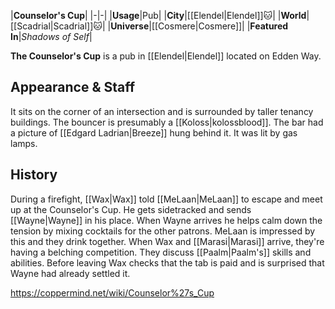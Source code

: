|**Counselor's Cup**|
|-|-|
|**Usage**|Pub|
|**City**|[[Elendel\|Elendel]]🐱︎|
|**World**|[[Scadrial\|Scadrial]]🐱︎|
|**Universe**|[[Cosmere\|Cosmere]]|
|**Featured In**|*Shadows of Self*|

**The Counselor's Cup** is a pub in [[Elendel\|Elendel]] located on Edden Way.

## Appearance & Staff
It sits on the corner of an intersection and is surrounded by taller tenancy buildings. The bouncer is presumably a [[Koloss\|kolossblood]]. The bar had a picture of [[Edgard Ladrian\|Breeze]] hung behind it. It was lit by gas lamps.

## History
During a firefight, [[Wax\|Wax]] told [[MeLaan\|MeLaan]] to escape and meet up at the Counselor's Cup. He gets sidetracked and sends [[Wayne\|Wayne]] in his place. When Wayne arrives he helps calm down the tension by mixing cocktails for the other patrons. MeLaan is impressed by this and they drink together. When Wax and [[Marasi\|Marasi]] arrive, they're having a belching competition. They discuss [[Paalm\|Paalm's]] skills and abilities. Before leaving Wax checks that the tab is paid and is surprised that Wayne had already settled it.



https://coppermind.net/wiki/Counselor%27s_Cup